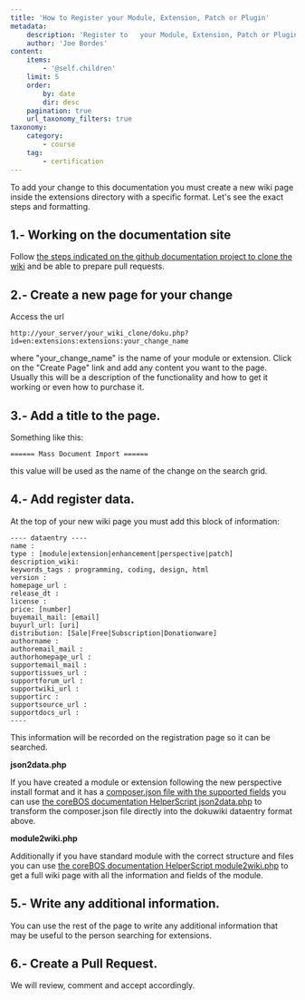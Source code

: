 ```yaml
---
title: 'How to Register your Module, Extension, Patch or Plugin'
metadata:
    description: 'Register to   your Module, Extension, Patch or Plugin'
    author: 'Joe Bordes'
content:
    items:
        - '@self.children'
    limit: 5
    order:
        by: date
        dir: desc
    pagination: true
    url_taxonomy_filters: true
taxonomy:
    category:
        - course
    tag:
        - certification
---
```


To add your change to this documentation you must create a new wiki page inside the extensions directory with a specific format. Let's see the exact steps and formatting.

## 1.- Working on the documentation site

Follow [the steps indicated on the github documentation project to clone the wiki](https://github.com/tsolucio/coreBOSDocumentation/blob/master/README.md) and be able to prepare pull requests.

## 2.- Create a new page for your change

Access the url
```
http://your_server/your_wiki_clone/doku.php?id=en:extensions:extensions:your_change_name

```
where "your_change_name" is the name of your module or extension. Click on the "Create Page" link and add any content you want to the page. Usually this will be a description of the functionality and how to get it working or even how to purchase it.

## 3.- Add a title to the page.

Something like this:
```
====== Mass Document Import ======
```
this value will be used as the name of the change on the search grid.

## 4.- Add register data.

At the top of your new wiki page you must add this block of information:

```
---- dataentry ----
name : 
type : [module|extension|enhancement|perspective|patch]
description_wiki: 
keywords_tags : programming, coding, design, html
version : 
homepage_url : 
release_dt : 
license : 
price: [number]
buyemail_mail: [email]
buyurl_url: [uri]
distribution: [Sale|Free|Subscription|Donationware]
authorname :
authoremail_mail :
authorhomepage_url :
supportemail_mail :
supportissues_url :
supportforum_url :
supportwiki_url :
supportirc :
supportsource_url :
supportdocs_url :
----
```

This information will be recorded on the registration page so it can be searched.

**json2data.php**

If you have created a module or extension following the new perspective install format and it has a [composer.json file with the supported fields](http://localhost/coreBOSDocumentation/developer-guide/architecture-concepts/packagemodules#1-file-structure) you can use [the coreBOS documentation HelperScript json2data.php](https://github.com/tsolucio/corebos/blob/master/build/HelperScripts/json2data.php) to transform the composer.json file directly into the dokuwiki dataentry format above.

**module2wiki.php**

Additionally if you have standard module with the correct structure and files you can use [the coreBOS documentation HelperScript module2wiki.php](https://github.com/tsolucio/corebos/blob/master/build/HelperScripts/module2wiki.php) to get a full wiki page with all the information and fields of the module.

## 5.- Write any additional information.

You can use the rest of the page to write any additional information that may be useful to the person searching for extensions.

## 6.- Create a Pull Request.

We will review, comment and accept accordingly.